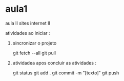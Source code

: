 # aula1
aula II sites internet II


atividades ao iniciar : 

1. sincronizar o projeto

    git fetch  --all
    git pull


2. atividadea apos concluir as atividades :

    git status
    git add .
    git commit -m "[texto]"
    git push

